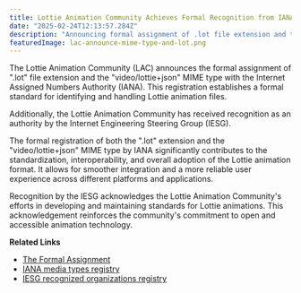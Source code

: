```yaml
---
title: Lottie Animation Community Achieves Formal Recognition from IANA and IESG
date: "2025-02-24T12:13:57.284Z"
description: "Announcing formal assignment of .lot file extension and the video/lottie+json MIME type with the Internet Assigned Numbers Authority (IANA)."
featuredImage: lac-announce-mime-type-and-lot.png
---
```


The Lottie Animation Community (LAC) announces the formal assignment of ".lot" file extension and the "video/lottie+json" MIME type with the Internet Assigned Numbers Authority (IANA). This registration establishes a formal standard for identifying and handling Lottie animation files. 

Additionally, the Lottie Animation Community has received recognition as an authority by the Internet Engineering Steering Group (IESG).

The formal registration of both the ".lot" extension and the "video/lottie+json" MIME type by IANA significantly contributes to the standardization, interoperability, and overall adoption of the Lottie animation format. It allows for smoother integration and a more reliable user experience across different platforms and applications.

Recognition by the IESG acknowledges the Lottie Animation Community's efforts in developing and maintaining standards for Lottie animations. This acknowledgement reinforces the community's commitment to open and accessible animation technology.

**Related Links**

- [The Formal Assignment](https://www.iana.org/assignments/media-types/video/lottie+json)
- [IANA media types registry](https://www.iana.org/assignments/media-types/media-types.xhtml)
- [IESG recognized organizations registry](https://www.iana.org/assignments/iesg-recognized-organizations/iesg-recognized-organizations.xhtml)


